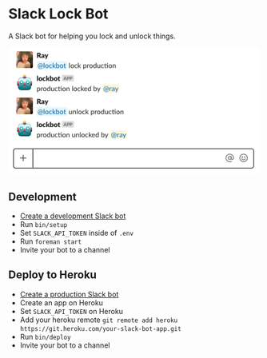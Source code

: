 # Slack Lock Bot

A Slack bot for helping you lock and unlock things.

![](images/screenshot.png)

## Development

- [Create a development Slack bot](http://slack.com/services/new/bot)
- Run `bin/setup`
- Set `SLACK_API_TOKEN` inside of `.env`
- Run `foreman start`
- Invite your bot to a channel

## Deploy to Heroku

- [Create a production Slack bot](http://slack.com/services/new/bot)
- Create an app on Heroku
- Set `SLACK_API_TOKEN` on Heroku
- Add your heroku remote `git remote add heroku https://git.heroku.com/your-slack-bot-app.git`
- Run `bin/deploy`
- Invite your bot to a channel
